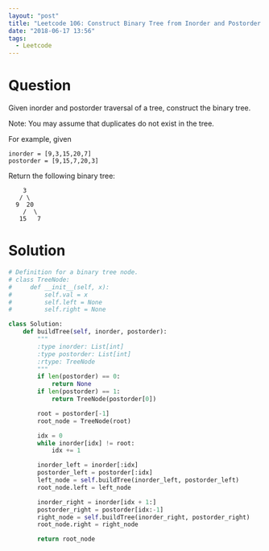 ```yaml
---
layout: "post"
title: "Leetcode 106: Construct Binary Tree from Inorder and Postorder Traversal"
date: "2018-06-17 13:56"
tags:
  - Leetcode
---
```


# Question
Given inorder and postorder traversal of a tree, construct the binary tree.

Note:
You may assume that duplicates do not exist in the tree.

For example, given
```
inorder = [9,3,15,20,7]
postorder = [9,15,7,20,3]
```

Return the following binary tree:

```
    3
   / \
  9  20
    /  \
   15   7
```

# Solution
```python
# Definition for a binary tree node.
# class TreeNode:
#     def __init__(self, x):
#         self.val = x
#         self.left = None
#         self.right = None

class Solution:
    def buildTree(self, inorder, postorder):
        """
        :type inorder: List[int]
        :type postorder: List[int]
        :rtype: TreeNode
        """
        if len(postorder) == 0:
            return None
        if len(postorder) == 1:
            return TreeNode(postorder[0])

        root = postorder[-1]
        root_node = TreeNode(root)

        idx = 0
        while inorder[idx] != root:
            idx += 1

        inorder_left = inorder[:idx]
        postorder_left = postorder[:idx]
        left_node = self.buildTree(inorder_left, postorder_left)
        root_node.left = left_node

        inorder_right = inorder[idx + 1:]
        postorder_right = postorder[idx:-1]
        right_node = self.buildTree(inorder_right, postorder_right)
        root_node.right = right_node

        return root_node

```

